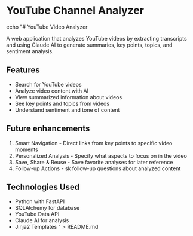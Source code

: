# YouTube Channel Analyzer 
echo "# YouTube Video Analyzer

A web application that analyzes YouTube videos by extracting transcripts and using Claude AI to generate summaries, key points, topics, and sentiment analysis.

## Features

- Search for YouTube videos
- Analyze video content with AI
- View summarized information about videos
- See key points and topics from videos
- Understand sentiment and tone of content


## Future enhancements 

1. Smart Navigation - Direct links from key points to specific video moments
2. Personalized Analysis -  Specify what aspects to focus on in the video
3. Save, Share & Reuse - Save favorite analyses for later reference
4. Follow-up Actions  - sk follow-up questions about analyzed content

## Technologies Used

- Python with FastAPI
- SQLAlchemy for database
- YouTube Data API
- Claude AI for analysis
- Jinja2 Templates
" > README.md
